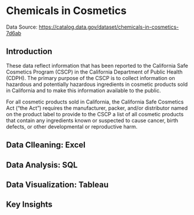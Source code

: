 # Chemicals in Cosmetics


Data Source: https://catalog.data.gov/dataset/chemicals-in-cosmetics-7d6ab

## Introduction
These data reflect information that has been reported to the California Safe Cosmetics Program (CSCP) in the California Department of Public Health (CDPH). The primary purpose of the CSCP is to collect information on hazardous and potentially hazardous ingredients in cosmetic products sold in California and to make this information available to the public.

For all cosmetic products sold in California, the California Safe Cosmetics Act (“the Act”) requires the manufacturer, packer, and/or distributor named on the product label to provide to the CSCP a list of all cosmetic products that contain any ingredients known or suspected to cause cancer, birth defects, or other developmental or reproductive harm.


## Data Clleaning: Excel

## Data Analysis: SQL

## Data Visualization: Tableau

## Key Insights
